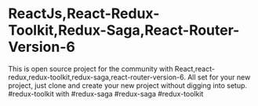 # ReactJs,React-Redux-Toolkit,Redux-Saga,React-Router-Version-6
This is open source project for the community with React,react-redux,redux-toolkit,redux-saga,react-router-version-6.
All set for your new project, just clone and create your new project without digging into setup.
#redux-toolkit with #redux-saga
#redux-saga
#redux-toolkit

